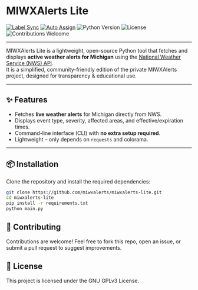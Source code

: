 # MIWXAlerts Lite

[![Label Sync](https://github.com/miwxalerts/miwxalerts-lite/actions/workflows/auto-labels.yml/badge.svg)](https://github.com/miwxalerts/miwxalerts-lite/actions/workflows/auto-labels.yml)
[![Auto Assign](https://github.com/miwxalerts/miwxalerts-lite/actions/workflows/auto-assign.yml/badge.svg)](https://github.com/miwxalerts/miwxalerts-lite/actions/workflows/auto-assign.yml)
![Python Version](https://img.shields.io/badge/python-3.9%2B-blue)
![License](https://img.shields.io/github/license/miwxalerts/miwxalerts-lite)
![Contributions Welcome](https://img.shields.io/badge/contributions-welcome-brightgreen)

---

MIWXAlerts Lite is a lightweight, open-source Python tool that fetches and displays **active weather alerts for Michigan** using the [National Weather Service (NWS) API](https://www.weather.gov/documentation/services-web-api).  
It is a simplified, community-friendly edition of the private MIWXAlerts project, designed for transparency & educational use.

---

## ✨ Features
- Fetches **live weather alerts** for Michigan directly from NWS.
- Displays event type, severity, affected areas, and effective/expiration times.
- Command-line interface (CLI) with **no extra setup required**.
- Lightweight – only depends on `requests` and colorama.

---

## 📦 Installation

Clone the repository and install the required dependencies:

```bash
git clone https://github.com/miwxalerts/miwxalerts-lite.git
cd miwxalerts-lite
pip install -r requirements.txt
python main.py
```

## 🤝 Contributing

Contributions are welcome!
Feel free to fork this repo, open an issue, or submit a pull request to suggest improvements.

## 📜 License

This project is licensed under the GNU GPLv3 License.
